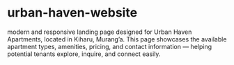 # urban-haven-website
modern and responsive landing page designed for Urban Haven Apartments, located in Kiharu, Murang’a. This page showcases the available apartment types, amenities, pricing, and contact information — helping potential tenants explore, inquire, and connect easily.
